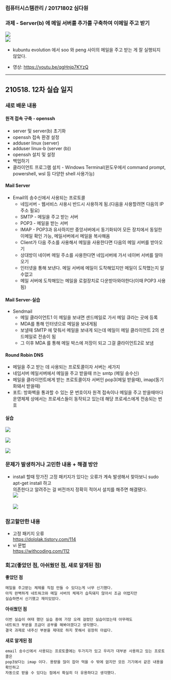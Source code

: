 ### 컴퓨터시스템관리 / 20171802 심다원

###  **과제 -  Server(b) 에 메일 서버를 추가를 구축하여 이메일 주고 받기**  ###   
   <img src="https://user-images.githubusercontent.com/79961001/119340444-7c9e5180-bccd-11eb-8b28-95291766ddc7.png"></img><br/>
   <img src="https://user-images.githubusercontent.com/79961001/119340244-3f39c400-bccd-11eb-8b38-722acff0f069.png"></img><br/>           
   + kubuntu evolution 에서 soo 와 peng 사이의 메일을 주고 받는 게 잘 실행되지 않았다. 


   + 영상:   https://youtu.be/qgHnjp7KYzQ            

     
---   

## 210518. 12차 실습 일지


### **새로 배운 내용** ###
  
  #### 원격 접속 구축 - openssh ####  
   + server 및 server(b) 초기화      
   + openssh 접속 환경 설정    
   + adduser linux (server)        
   + adduser linux-b (server (b))   
   + openssh 설치 및 설정        
   + 백업하기              
   + 클라이언트 프로그램 설치 - Windows Terminal(윈도우에서 command prompt, powershell, wsl 등 다양한 shell 사용가능)  
#### Mail Server ####    

  + Email의 송수신에서 사용되는 프로토콜                   
    + 네임서버 - 웹서비스 사용시 반드시 사용하게 됨.(다음을 사용할려면 다음의 IP 주소 필요)    
    + SMTP - 메일을 주고 받는 서버          
    + POP3 - 메일을 받는 서버          
    + IMAP - POP3과 유사하지만 중앙서버에서 동기화되어 모든 장치에서 동일한 이메일 확인 가능, 메일서버에서 메일을 복사해옴   
    + Client가 다음 주소를 사용해서 메일을 사용한다면 다음의 메일 서버를 받아오기
    + 상대방이 네이버 메일 주소를 사용한다면 네임서버에 가서 네이버 서버를 알아오기
    + 인터넷을 통해 보낸다. 메일 서버에 메일이 도착해있지만 메일이 도착했는지 알수없고    
    + 메일 서버에 도착해있는 메일을 로컬장치로 다운받아와야한다(이때 POP3 사용됨)              
     
#### Mail Server-실습 ####     
  + Sendmail                   
    + 메일 클라이언트1 이 메일을 보내면 샌드메일로 가서 메일 큐라는 곳에 등록               
    + MDA를 통해 인터넷으로 메일을 보내게됨              
    + 보낼때 SMTP 에 맞춰서 메일을 보내게 되는데 메일이 메일 클라이언트 2의 샌드메일로 전송이 됨        
    + 그 이후 MDA 를 통해 메일 박스에 저장이 되고 그걸 클라이언트2로 보냄      
 
   
#### Round Robin DNS ####         
  + 메일을 주고 받는 데 사용되는 프로토콜이자 서버는 세가지
  + 네임서버 메일서버에서 메일을 주고 받을때 쓰는 smtp (메일 송수신)
  + 메일을 클라이언트에게 받는 프로토콜이자 서버인 pop3(메일 받을때), imap(동기화돼서 받을때) 
  + 포트: 방화벽을 통과할 수 있는 문 번호이자 원격 접속이나 메일을 주고 받을때마다 운영체제 상에서는 프로세스들이 
    동작되고 있는데 해당 프로세스에게 전송되는 번호           
          

#### 실습 ####   
<img src="https://user-images.githubusercontent.com/79961001/119340640-c0915680-bccd-11eb-9022-bea165124748.png"></img><br/>    
<img src="https://user-images.githubusercontent.com/79961001/119340643-c129ed00-bccd-11eb-9044-25e8c909b981.png"></img><br/>    
<img src="https://user-images.githubusercontent.com/79961001/119340660-c5eea100-bccd-11eb-9042-fd00944fd5d9.png"></img><br/>   

### **문제가 발생하거나 고민한 내용 + 해결 방안** ###

  
  + install 할때 망가진 고정 패키지가 있다는 오류가 계속 발생해서 찾아보니 sudo apt-get install 하고       
    의존한다고 알려주는 걸 버전까지 정확히 적어서 설치를 해주면 해결됐다.                         
 <img src="https://user-images.githubusercontent.com/79961001/119337916-562ae700-bcca-11eb-9df3-29e07c12bd7a.png"></img><br/>    
<img src="https://user-images.githubusercontent.com/79961001/119337923-56c37d80-bcca-11eb-8b8f-6c8c91aa5f71.png"></img><br/>     

### **참고할만한 내용** ###     
  + 고정 패키지 오류      
  https://dololak.tistory.com/114
  + vi 문법      
  https://withcoding.com/112   
      
  
### **회고(좋았던 점, 아쉬웠던 점, 새로 알게된 점)**    

**좋았던 점**   
```
메일을 주고받는 체제를 직접 만들 수 있다는게 너무 신기했다.          
아직 완벽하게 네트워크와 메일 서버의 체제가 습득돼지 않아서 조금 어렵지만        
실습하면서 신기했고 재미있었다.              
```
**아쉬웠던 점**      
```
이번 실습이 여태 했던 실습 중에 가장 오래 걸렸던 실습이었는데 아무래도    
네트워크 부분을 조금더 공부를 해봐야겠다고 생각했다.             
결국 과제로 내주신 부분을 제대로 하지 못해서 굉장히 아쉽다.          
```

**새로 알게된 점**    
```
email 송수신에서 사용되는 프로토콜에는 두가지가 있고 우리가 대부분 사용하고 있는 프로토콜은     
pop3보다는 imap 이다. 용량을 많이 잡아 먹을 수 밖에 없지만 모든 기기에서 같은 내용을 확인하고    
자동으로 받을 수 있다는 점에서 확실히 더 유용하다고 생각했다.      
```


